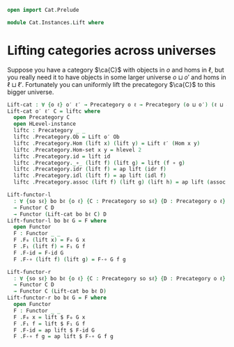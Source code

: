 ```agda
open import Cat.Prelude

module Cat.Instances.Lift where
```

# Lifting categories across universes

Suppose you have a category $\ca{C}$ with objects in $o$ and homs in
$\ell$, but you really need it to have objects in some larger universe
$o \sqcup o'$ and homs in $\ell \sqcup \ell'$. Fortunately you can
uniformly lift the precategory $\ca{C}$ to this bigger universe.

```agda
Lift-cat : ∀ {o ℓ} o′ ℓ′ → Precategory o ℓ → Precategory (o ⊔ o′) (ℓ ⊔ ℓ′)
Lift-cat o′ ℓ′ C = liftc where
  open Precategory C
  open HLevel-instance
  liftc : Precategory _ _
  liftc .Precategory.Ob = Lift o′ Ob
  liftc .Precategory.Hom (lift x) (lift y) = Lift ℓ′ (Hom x y)
  liftc .Precategory.Hom-set x y = hlevel 2
  liftc .Precategory.id = lift id
  liftc .Precategory._∘_ (lift f) (lift g) = lift (f ∘ g)
  liftc .Precategory.idr (lift f) = ap lift (idr f)
  liftc .Precategory.idl (lift f) = ap lift (idl f)
  liftc .Precategory.assoc (lift f) (lift g) (lift h) = ap lift (assoc f g h)

Lift-functor-l
  : ∀ {so sℓ} bo bℓ {o ℓ} {C : Precategory so sℓ} {D : Precategory o ℓ}
  → Functor C D
  → Functor (Lift-cat bo bℓ C) D
Lift-functor-l bo bℓ G = F where
  open Functor
  F : Functor _ _
  F .F₀ (lift x) = F₀ G x
  F .F₁ (lift f) = F₁ G f
  F .F-id = F-id G
  F .F-∘ (lift f) (lift g) = F-∘ G f g

Lift-functor-r
  : ∀ {so sℓ} bo bℓ {o ℓ} {C : Precategory so sℓ} {D : Precategory o ℓ}
  → Functor C D
  → Functor C (Lift-cat bo bℓ D)
Lift-functor-r bo bℓ G = F where
  open Functor
  F : Functor _ _
  F .F₀ x = lift $ F₀ G x
  F .F₁ f = lift $ F₁ G f
  F .F-id = ap lift $ F-id G
  F .F-∘ f g = ap lift $ F-∘ G f g
```
